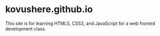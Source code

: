 # kovushere.github.io
This site is for learning HTML5, CSS3, and JavaScript for a web fronted development class.